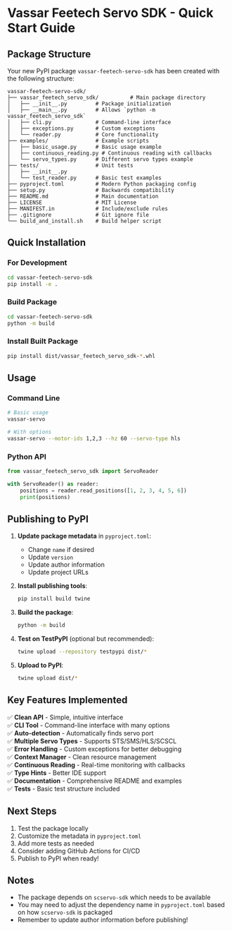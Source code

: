 # Vassar Feetech Servo SDK - Quick Start Guide

## Package Structure

Your new PyPI package `vassar-feetech-servo-sdk` has been created with the following structure:

```
vassar-feetech-servo-sdk/
├── vassar_feetech_servo_sdk/          # Main package directory
│   ├── __init__.py         # Package initialization
│   ├── __main__.py         # Allows `python -m vassar_feetech_servo_sdk`
│   ├── cli.py              # Command-line interface
│   ├── exceptions.py       # Custom exceptions
│   └── reader.py           # Core functionality
├── examples/               # Example scripts
│   ├── basic_usage.py      # Basic usage example
│   ├── continuous_reading.py # Continuous reading with callbacks
│   └── servo_types.py      # Different servo types example
├── tests/                  # Unit tests
│   ├── __init__.py
│   └── test_reader.py      # Basic test examples
├── pyproject.toml          # Modern Python packaging config
├── setup.py                # Backwards compatibility
├── README.md               # Main documentation
├── LICENSE                 # MIT License
├── MANIFEST.in             # Include/exclude rules
├── .gitignore              # Git ignore file
└── build_and_install.sh    # Build helper script
```

## Quick Installation

### For Development

```bash
cd vassar-feetech-servo-sdk
pip install -e .
```

### Build Package

```bash
cd vassar-feetech-servo-sdk
python -m build
```

### Install Built Package

```bash
pip install dist/vassar_feetech_servo_sdk-*.whl
```

## Usage

### Command Line

```bash
# Basic usage
vassar-servo

# With options
vassar-servo --motor-ids 1,2,3 --hz 60 --servo-type hls
```

### Python API

```python
from vassar_feetech_servo_sdk import ServoReader

with ServoReader() as reader:
    positions = reader.read_positions([1, 2, 3, 4, 5, 6])
    print(positions)
```

## Publishing to PyPI

1. **Update package metadata** in `pyproject.toml`:
   - Change `name` if desired
   - Update `version`
   - Update author information
   - Update project URLs

2. **Install publishing tools**:
   ```bash
   pip install build twine
   ```

3. **Build the package**:
   ```bash
   python -m build
   ```

4. **Test on TestPyPI** (optional but recommended):
   ```bash
   twine upload --repository testpypi dist/*
   ```

5. **Upload to PyPI**:
   ```bash
   twine upload dist/*
   ```

## Key Features Implemented

✅ **Clean API** - Simple, intuitive interface  
✅ **CLI Tool** - Command-line interface with many options  
✅ **Auto-detection** - Automatically finds servo port  
✅ **Multiple Servo Types** - Supports STS/SMS/HLS/SCSCL  
✅ **Error Handling** - Custom exceptions for better debugging  
✅ **Context Manager** - Clean resource management  
✅ **Continuous Reading** - Real-time monitoring with callbacks  
✅ **Type Hints** - Better IDE support  
✅ **Documentation** - Comprehensive README and examples  
✅ **Tests** - Basic test structure included  

## Next Steps

1. Test the package locally
2. Customize the metadata in `pyproject.toml`
3. Add more tests as needed
4. Consider adding GitHub Actions for CI/CD
5. Publish to PyPI when ready!

## Notes

- The package depends on `scservo-sdk` which needs to be available
- You may need to adjust the dependency name in `pyproject.toml` based on how `scservo-sdk` is packaged
- Remember to update author information before publishing!